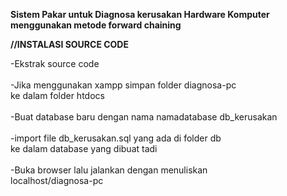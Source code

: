<b>Sistem Pakar untuk Diagnosa kerusakan Hardware Komputer menggunakan metode forward chaining</b>
<br>  

<b>//INSTALASI SOURCE CODE</b><br>  

-Ekstrak source code				<br>  	
-Jika menggunakan xampp simpan folder diagnosa-pc	
 ke dalam folder htdocs					<br>  
-Buat database baru dengan nama namadatabase db_kerusakan<br>  
-import file db_kerusakan.sql yang ada di folder db 	
 ke dalam database yang dibuat tadi			<br>  
-Buka browser lalu jalankan dengan menuliskan 		
 localhost/diagnosa-pc				